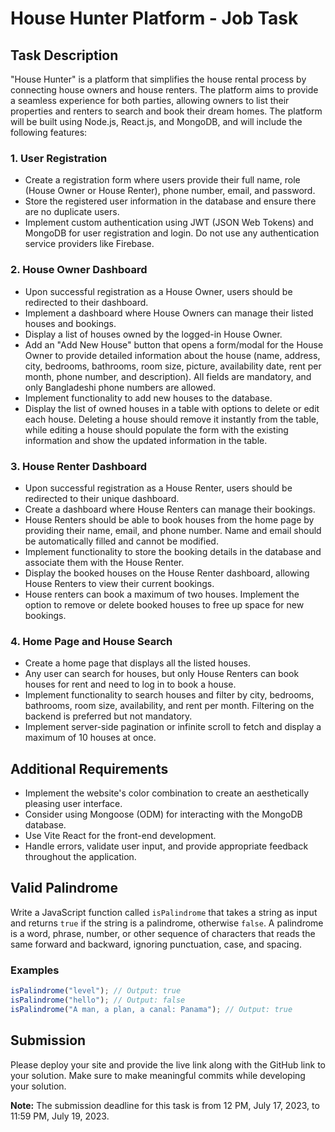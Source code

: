 # House Hunter Platform - Job Task

## Task Description

"House Hunter" is a platform that simplifies the house rental process by connecting house owners and house renters. The platform aims to provide a seamless experience for both parties, allowing owners to list their properties and renters to search and book their dream homes. The platform will be built using Node.js, React.js, and MongoDB, and will include the following features:

### 1. User Registration

- Create a registration form where users provide their full name, role (House Owner or House Renter), phone number, email, and password.
- Store the registered user information in the database and ensure there are no duplicate users.
- Implement custom authentication using JWT (JSON Web Tokens) and MongoDB for user registration and login. Do not use any authentication service providers like Firebase.

### 2. House Owner Dashboard

- Upon successful registration as a House Owner, users should be redirected to their dashboard.
- Implement a dashboard where House Owners can manage their listed houses and bookings.
- Display a list of houses owned by the logged-in House Owner.
- Add an "Add New House" button that opens a form/modal for the House Owner to provide detailed information about the house (name, address, city, bedrooms, bathrooms, room size, picture, availability date, rent per month, phone number, and description). All fields are mandatory, and only Bangladeshi phone numbers are allowed.
- Implement functionality to add new houses to the database.
- Display the list of owned houses in a table with options to delete or edit each house. Deleting a house should remove it instantly from the table, while editing a house should populate the form with the existing information and show the updated information in the table.

### 3. House Renter Dashboard

- Upon successful registration as a House Renter, users should be redirected to their unique dashboard.
- Create a dashboard where House Renters can manage their bookings.
- House Renters should be able to book houses from the home page by providing their name, email, and phone number. Name and email should be automatically filled and cannot be modified.
- Implement functionality to store the booking details in the database and associate them with the House Renter.
- Display the booked houses on the House Renter dashboard, allowing House Renters to view their current bookings.
- House renters can book a maximum of two houses. Implement the option to remove or delete booked houses to free up space for new bookings.

### 4. Home Page and House Search

- Create a home page that displays all the listed houses.
- Any user can search for houses, but only House Renters can book houses for rent and need to log in to book a house.
- Implement functionality to search houses and filter by city, bedrooms, bathrooms, room size, availability, and rent per month. Filtering on the backend is preferred but not mandatory.
- Implement server-side pagination or infinite scroll to fetch and display a maximum of 10 houses at once.

## Additional Requirements

- Implement the website's color combination to create an aesthetically pleasing user interface.
- Consider using Mongoose (ODM) for interacting with the MongoDB database.
- Use Vite React for the front-end development.
- Handle errors, validate user input, and provide appropriate feedback throughout the application.

## Valid Palindrome

Write a JavaScript function called `isPalindrome` that takes a string as input and returns `true` if the string is a palindrome, otherwise `false`. A palindrome is a word, phrase, number, or other sequence of characters that reads the same forward and backward, ignoring punctuation, case, and spacing.

### Examples

```javascript
isPalindrome("level"); // Output: true
isPalindrome("hello"); // Output: false
isPalindrome("A man, a plan, a canal: Panama"); // Output: true
```

## Submission

Please deploy your site and provide the live link along with the GitHub link to your solution. Make sure to make meaningful commits while developing your solution.

**Note:** The submission deadline for this task is from 12 PM, July 17, 2023, to 11:59 PM, July 19, 2023.
